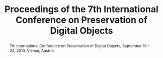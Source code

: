 ---
abstract: 7th International Conference on Preservation of Digital Objects, September
  19 – 24, 2010, Vienna, Austria
creators:
- Rauber, Andreas
- Constantopoulos, Panos
- Kaiser, Max
- Guenther, Rebecca
date: null
document_url: https://services.phaidra.univie.ac.at/api/object/o:245912/download
grand_parent: iPRES
institutions: []
keywords: []
landing_page_url: https://phaidra.univie.ac.at/o:245912
language: eng
layout: publication
license: CC BY-SA 2.0 AT
notes_url: null
parent: iPRES 2010
publication_type: proceedings
size: 8768074
slides_url: null
source_name: iPRES
stream_url: null
title: Proceedings of the 7th International Conference on Preservation of Digital
  Objects
year: 2010
---